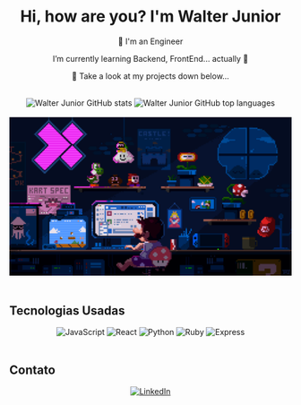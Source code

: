<div align="center">
  <h1>Hi, how are you? I'm Walter Junior</h1>
  <p>👀 I'm an Engineer</p>
  <p>I’m currently learning Backend, FrontEnd... actually 🌱</p>
  <p>💞️ Take a look at my projects down below...</p>
</div>

<br />

<div align="center">   
  <img height="145em" src="https://github-readme-stats.vercel.app/api?username=w4lterjr&show_icons=true&theme=gotham&include_all_commits=true&count_private=true" alt="Walter Junior GitHub stats" />
  <img height="145em" src="https://github-readme-stats.vercel.app/api/top-langs/?username=w4lterjr&layout=compact&langs_count=7&theme=gotham" alt="Walter Junior GitHub top languages" />
</div>

<br />

<div align="center">
  <img src="https://github.com/w4lterjr/w4lterjr/blob/main/img/mario.gif" alt="Mario Gif"/>
</div>

<br />

## Tecnologias Usadas

<div align="center">
  <img src="https://img.shields.io/badge/JavaScript-%23F7DF1C?style=for-the-badge&logo=javascript&logoColor=black" alt="JavaScript" height="40"/>
  <img src="https://img.shields.io/badge/React-%23282C34?style=for-the-badge&logo=react&logoColor=61DAFB" alt="React" height="40"/>
  <img src="https://img.shields.io/badge/Python-%2324B7A8?style=for-the-badge&logo=python&logoColor=white" alt="Python" height="40"/>
  <img src="https://img.shields.io/badge/Ruby-%23CC342D?style=for-the-badge&logo=ruby&logoColor=white" alt="Ruby" height="40"/>
  <img src="https://img.shields.io/badge/Express-%23000000?style=for-the-badge&logo=express&logoColor=white" alt="Express" height="40"/>
</div>

<br />

## Contato

<div align="center">
  <a href="https://www.linkedin.com/in/walter-junior-62a355146" target="_blank">
    <img src="https://img.shields.io/badge/-LinkedIn-%230077B5?style=for-the-badge&logo=linkedin&logoColor=white" alt="LinkedIn" height="30"/>
  </a>
  <!-- Adicione outros meios de contato se desejar -->
</div>
